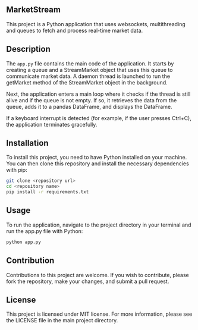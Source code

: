 ## MarketStream
This project is a Python application that uses websockets, multithreading and queues to fetch and process real-time market data.

## Description
The `app.py` file contains the main code of the application. It starts by creating a queue and a StreamMarket object that uses this queue to communicate market data. A daemon thread is launched to run the getMarket method of the StreamMarket object in the background.

Next, the application enters a main loop where it checks if the thread is still alive and if the queue is not empty. If so, it retrieves the data from the queue, adds it to a pandas DataFrame, and displays the DataFrame.

If a keyboard interrupt is detected (for example, if the user presses Ctrl+C), the application terminates gracefully.

## Installation
To install this project, you need to have Python installed on your machine. You can then clone this repository and install the necessary dependencies with pip:

```bash	
git clone <repository url>
cd <repository name>
pip install -r requirements.txt
```

## Usage
To run the application, navigate to the project directory in your terminal and run the app.py file with Python:

```bash	
python app.py
```

## Contribution
Contributions to this project are welcome. If you wish to contribute, please fork the repository, make your changes, and submit a pull request.

## License
This project is licensed under MIT license. For more information, please see the LICENSE file in the main project directory.
